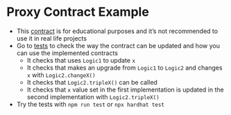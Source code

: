 # Proxy Contract Example

-   This [contract](./contracts/Proxy.sol) is for educational purposes and it’s not recommended to use it in real life projects
-   Go to [tests](./test/Proxy.ts) to check the way the contract can be updated and how you can use the implemented contracts
    -   It checks that uses `Logic1` to update `x`
    -   It checks that makes an upgrade from `Logic1` to `Logic2` and changes `x` with `Logic2.changeX()`
    -   It checks that `Logic2.tripleX()` can be called
    -   It checks that `x` value set in the first implementation is updated in the second implementation with `Logic2.tripleX()`
-   Try the tests with `npm run test` or `npx hardhat test`
